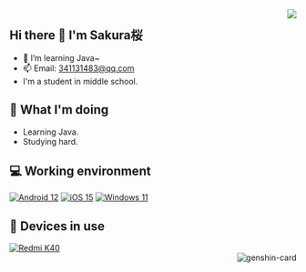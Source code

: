 <img align="right" src="https://github-readme-stats.vercel.app/api?username=NightstarSakura&hide=issues&show_icons=true&include_all_commits=true&theme=vue&count_private=true" />

## Hi there 👋 I'm Sakura桜
- 🌱 I’m learning Java~
- 📫 Email: 341131483@qq.com
- I'm a student in middle school.

## 🤔 What I'm doing
 - Learning Java.
 - Studying hard.

## 💻 Working environment
[![Android 12](https://img.shields.io/badge/Android%2012-3ddc84?style=flat-square&logo=android&logoColor=ffffff)](https://www.android.com/android-12/)
[![iOS 15](https://img.shields.io/badge/iOS%2015-lightgrey?style=flat-square&logo=apple&logoColor=ffffff)](https://www.apple.com/ios/ios-15/)
[![Windows 11](https://shields.io/badge/Windows%2011-blue?style=flat-square&logo=Microsoft&logoColor=ffffff)](https://www.microsoft.com/en-us/windows/)

## 📱 Devices in use
[![Redmi K40](https://img.shields.io/badge/Redmi%20K40-fd4900?style=flat-square&logo=xiaomi&logoColor=ffffff)](https://www.po.co/global/poco-f3/)  
<img align="right" src="https://genshin-card.getloli.com/rand/208866044.png" alt="genshin-card" />
